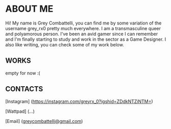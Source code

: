 # ABOUT ME

Hi! My name is Grey Combattelli, you can find me by some variation of the username grey_rx0 pretty much everywhere. I am a transmasculine queer and polyamorous person. I've been an avid gamer since I can remember and I'm finally starting to study and work in the sector as a Game Designer. I also like writing, you can check some of my work below.

## WORKS

empty for now :(

## CONTACTS

[Instagram] (https://instagram.com/greyrx_0?igshid=ZDdkNTZiNTM=)

[Wattpad] (...)

[Email] (greycombattelli@gmail.com)

